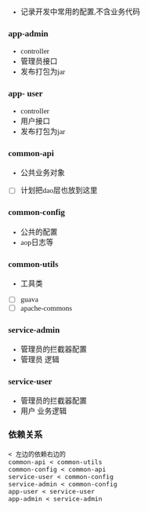 <span  style="font-family: Simsun,serif; font-size: 15px; ">

- 记录开发中常用的配置,不含业务代码

### app-admin

- controller
- 管理员接口
- 发布打包为jar

### app- user

- controller
- 用户接口
- 发布打包为jar

### common-api

- 公共业务对象
- [ ] 计划把dao层也放到这里

### common-config

- 公共的配置
- aop日志等

### common-utils

- 工具类
- [ ] guava
- [ ] apache-commons

### service-admin

- 管理员的拦截器配置
- 管理员 逻辑

### service-user

- 管理员的拦截器配置
- 用户 业务逻辑

### 依赖关系

~~~
< 左边的依赖右边的
common-api < common-utils
common-config < common-api 
service-user < common-config
service-admin < common-config 
app-user < service-user
app-admin < service-admin
~~~

</span>